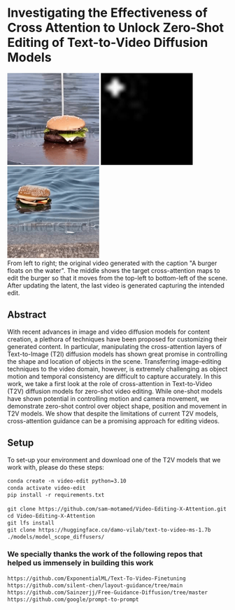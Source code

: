 # Investigating the Effectiveness of Cross Attention to Unlock Zero-Shot Editing of Text-to-Video Diffusion Models
<figures>
    <div>
      <img src="resources/original-burger.gif" width="210" height="210" >  
      <img src="resources/ezgif.com-animated-gif-maker.gif"  width="210" height="210" > 
      <img src="resources/edited-burger.gif" width="210" height="210" > 
    </div>
    <figcaption>From left to right; the original video generated with the caption "A burger floats on the water". The middle shows the target cross-attention maps to edit the burger so that it moves from the top-left to bottom-left of the scene. After updating the latent, the last video is generated capturing the intended edit.</figcaption>
</figures>

## Abstract
 With recent advances in image and video diffusion models for content creation, a plethora of techniques have been proposed for customizing their generated content. 
In particular, manipulating the cross-attention layers of Text-to-Image (T2I) diffusion models has shown great promise in controlling the shape and location of objects in the scene. Transferring image-editing techniques to the video domain, however, is extremely challenging as object motion and temporal consistency are difficult to capture accurately. In this work, we take a first look at the role of cross-attention in Text-to-Video (T2V) diffusion models for zero-shot video editing. While one-shot models have shown potential in controlling motion and camera movement, we demonstrate zero-shot control over object shape, position and movement in T2V models. We show that despite the limitations of current T2V models, cross-attention guidance can be a promising approach for editing videos.

## Setup
To set-up your environment and download one of the T2V models that we work with, please do these steps:
```
conda create -n video-edit python=3.10
conda activate video-edit
pip install -r requirements.txt

git clone https://github.com/sam-motamed/Video-Editing-X-Attention.git
cd Video-Editing-X-Attention
git lfs install
git clone https://huggingface.co/damo-vilab/text-to-video-ms-1.7b ./models/model_scope_diffusers/
```

















### We specially thanks the work of the following repos that helped us immensely in building this work
```
https://github.com/ExponentialML/Text-To-Video-Finetuning
https://github.com/silent-chen/layout-guidance/tree/main
https://github.com/Sainzerjj/Free-Guidance-Diffusion/tree/master
https://github.com/google/prompt-to-prompt
```
